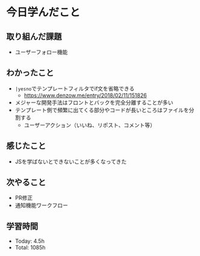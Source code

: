# 今日学んだこと
## 取り組んだ課題
- ユーザーフォロー機能
## わかったこと
- `|yesno`でテンプレートフィルタでif文を省略できる
    - https://www.denzow.me/entry/2018/02/11/151826
- メジャーな開発手法はフロントとバックを完全分離することが多い
- テンプレート側で頻繁に出てくる部分やコードが長いところはファイルを分割する
    - ユーザーアクション（いいね、リポスト、コメント等）
## 感じたこと
- JSを学ばないとできないことが多くなってきた
## 次やること
- PR修正
- 通知機能ワークフロー
## 学習時間
- Today: 4.5h
- Total: 1085h